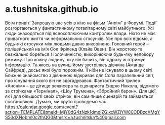 # a.tushnitska.github.io
Всім привіт! Запрошую вас усіх в кіно на фільм "Аноім" в Форумі.
Події розгортаються у фантастичному тоталітарному світі майбутнього. Усі люди знаходяться під всеохоплюючим контролем влади. Ніхто не має приватного життя чи неформальних стосунків. Усе про всіх відомо, а будь-які стосунки між людьми давно викорінено. Головний герой – поліцейський на ім’я Сол Фріленд (Клайв Овен). Він жорстоко та безжально бореться зі злочинністю, викорінюючи будь-яку непокору режиму. Про кожну людину, яку він бачить, він одразу ж отримує інформацію. Та якось на вулиці йому зустрілась дівчина (Аманда Сайфред), досьє якої було порожнім. Її ніби не існувало в цьому світі. Ближче знайомство з дівчиною відкриває для Сола паралельний світ, про існування якого він не здогадувався.
Фантастичний трилер «Анонім» – це дітище режисера та сценариста Ендрю Ніккола, відомого за стрічками «Термінал», «Шоу Трумена», «Збройний барон». Для цієї, як і для більшості своїх стрічок, він сам пише сценарій та займається постановкою.
Думаю, ми круто проводемо час.
https://calendar.google.com/event?action=TEMPLATE&tmeid=MjY0dG4zNzk1dmdjZGIxcWZjYW80ODBzcXMgYS50dXNobml0c2thQG0&tmsrc=a.tushnitska%40gmail.com
